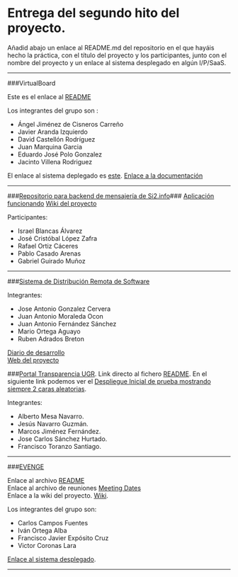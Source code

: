 # Entrega del segundo hito del proyecto.

Añadid abajo un enlace al README.md del repositorio en el que hayáis hecho la práctica, con el título del proyecto y los participantes, junto con el nombre del proyecto y un enlace al sistema desplegado en algún I/P/SaaS.



- - -


###VirtualBoard

Este es el enlace al [README](https://github.com/IV-2014/VirtualBoard/blob/master/README.md)

Los integrantes del grupo son :

- Ángel Jiménez de Cisneros Carreño
- Javier Aranda Izquierdo
- David Castellón Rodríguez
- Juan Marquina Garcia
- Eduardo José Polo Gonzalez
- Jacinto Villena Rodriguez

El enlace al sistema deplegado es [este](http://nodejs-virtualboard.rhcloud.com/).
[Enlace a la documentación](https://github.com/IV-2014/VirtualBoard/blob/master/Documentacion.md)

- - - 
###[Repositorio para backend de mensajería de Si2.info](https://github.com/iblancasa/BackendSI2-IV)###
[Aplicación funcionando](https://backendsi2.herokuapp.com/)
[Wiki del proyecto](https://github.com/iblancasa/BackendSI2-IV/wiki)


Participantes:
+ Israel Blancas Álvarez
+ José Cristóbal López Zafra
+ Rafael Ortiz Cáceres
+ Pablo Casado Arenas
+ Gabriel Guirado Muñoz

- - -
###[Sistema de Distribución Remota de Software](https://github.com/freeLinuxDistroDeployed)

Integrantes:

* Jose Antonio Gonzalez Cervera
* Juan Antonio Moraleda Ocon  
* Juan Antonio Fernández Sánchez 
* Mario Ortega Aguayo
* Ruben Adrados Breton

[Diario de desarrollo](https://github.com/freelinuxdistrodeployed/freelinuxdistrodeployed.github.io/tree/master/DiarioDesarrollo)  
[Web del proyecto](http://freelinuxdistrodeployed.github.io/)

###[Portal Transparencia UGR](https://github.com/TransparenciaUGR).
Link directo al fichero [README](https://github.com/TransparenciaUGR/Proyecto-IV/blob/master/README.md).
En el siguiente link podemos ver el [Despliegue Inicial de prueba mostrando siempre 2 caras aleatorias](https://transnode.herokuapp.com).


Integrantes:
+ Alberto Mesa Navarro.
+ Jesús Navarro Guzmán.
+ Marcos Jiménez Fernández.
+ Jose Carlos Sánchez Hurtado.
+ Francisco Toranzo Santiago.

- - -

###[EVENGE](https://github.com/OSL-Students-Developers/EVENGE)

Enlace al archivo [README](https://github.com/OSL-Students-Developers/EVENGE/blob/master/README.md)  
Enlace al archivo de reuniones [Meeting Dates](https://github.com/OSL-Students-Developers/EVENGE/blob/master/docs/meeting-dates.md)    
Enlace a la wiki del proyecto. [Wiki](https://github.com/OSL-Students-Developers/EVENGE/wiki).  

Los integrantes del grupo son:  

* Carlos Campos Fuentes  
* Iván Ortega Alba  
* Francisco Javier Expósito Cruz  
* Victor Coronas Lara  

[Enlace al sistema desplegado](http://evenge-2014.appspot.com/).  

- - -